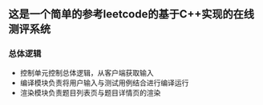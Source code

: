 ## 这是一个简单的参考leetcode的基于C++实现的在线测评系统
### 总体逻辑
- 控制单元控制总体逻辑，从客户端获取输入
- 编译模块负责将用户输入与测试用例结合进行编译运行
- 渲染模块负责题目列表页与题目详情页的渲染

